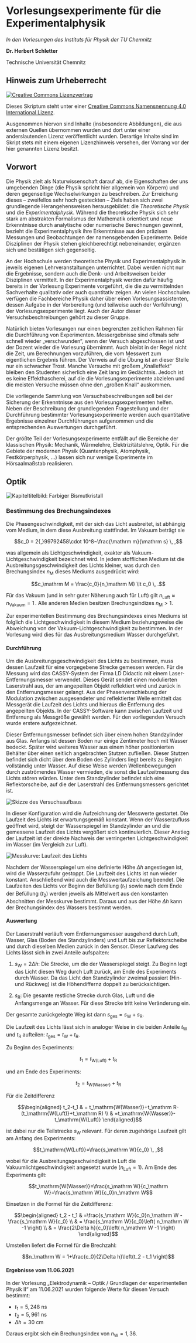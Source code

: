 <!--
author:   Herbert Schletter

email:    herbert.schletter@physik.tu-chemnitz.de

version:  0.0.1

language: de

narrator: Deutsch Male

comment:  Ergänzendes Lehrmaterial zu den Vorlesungsversuchen Experimentalphysik
          an der TU Chemnitz

link:     https://cdn.jsdelivr.net/chartist.js/latest/chartist.min.css

script:   https://cdn.jsdelivr.net/chartist.js/latest/chartist.min.js

-->

# Vorlesungsexperimente für die Experimentalphysik

*In den Vorlesungen des Instituts für Physik der TU Chemnitz*

**Dr. Herbert Schletter**

Technische Universität Chemnitz

## Hinweis zum Urheberrecht
[![Creative Commons Lizenzvertrag](https://i.creativecommons.org/l/by/4.0/88x31.png)](http://creativecommons.org/licenses/by/4.0/)

Dieses Skriptum steht unter einer  [Creative Commons Namensnennung 4.0 International Lizenz](http://creativecommons.org/licenses/by/4.0/).

Ausgenommen hiervon sind Inhalte (insbesondere Abbildungen), die aus externen
Quellen übernommen wurden und dort unter einer anderslautenden Lizenz
veröffentlicht wurden. Derartige Inhalte sind im Skript stets mit einem eigenen
Lizenzhinweis versehen, der Vorrang vor der hier genannten Lizenz besitzt.

## Vorwort
Die Physik zielt als Naturwissenschaft darauf ab, die Eigenschaften der uns
umgebenden Dinge (die Physik spricht hier allgemein von Körpern) und deren
gegenseitige Wechselwirkungen zu beschreiben. Zur Erreichung dieses – zweifellos
sehr hoch gesteckten – Ziels haben sich zwei grundlegende Herangehensweisen
herausgebildet: die *Theoretische Physik* und die *Experimentalphysik*. Während
die theoretische Physik sich sehr stark am abstrakten Formalismus der Mathematik
orientiert und neue Erkenntnisse durch analytische oder numerische Berechnungen
gewinnt, bezieht die Experimentalphysik ihre Erkenntnisse aus den präzisen
Messungen und Beobachtungen der namensgebenden Experimente. Beide Disziplinen
der Physik stehen gleichberechtigt nebeneinander, ergänzen sich und bestätigen
sich gegenseitig.

An der Hochschule werden theoretische Physik und Experimentalphysik in jeweils
eigenen Lehrveranstaltungen unterrichtet. Dabei werden nicht nur die Ergebnisse,
sondern auch die Denk- und Arbeitsweisen beider Disziplinen vermittelt. In der
Experimentalphysik werden dafür häufig bereits in der Vorlesung Experimente
vorgeführt, die die zu vermittelnden Sachverhalte qualitativ oder auch
quantitativ zeigen. An vielen Hochschulen verfügen die Fachbereiche Physik daher
über einen Vorlesungsassistenten, dessen Aufgabe in der Vorbereitung (und
teilweise auch der Vorführung) der Vorlesungsexperimente liegt. Auch der
Autor dieser Versuchsbeschreibungen gehört zu dieser Gruppe.

Natürlich bieten Vorlesungen nur einen begrenzten zeitlichen Rahmen für die
Durchführung von Experimenten. Messergebnisse sind oftmals sehr schnell wieder
„verschwunden“, wenn der Versuch abgeschlossen ist und der Dozent wieder die
Vorlesung übernimmt. Auch bleibt in der Regel nicht die Zeit, um Berechnungen
vorzuführen, die vom Messwert zum eigentlichen Ergebnis führen. Der Verweis auf
die Übung ist an dieser Stelle nur ein schwacher Trost. Manche Versuche mit
großem „Knalleffekt“ bleiben den Studenten sicherlich eine Zeit lang im
Gedächtnis. Jedoch ist es keine Effekthascherei, auf die die
Vorlesungsexperimente abzielen und die meisten Versuche müssen ohne den
„großen Knall“ auskommen.

Die vorliegende Sammlung von Versuchsbeschreibungen soll bei der Sicherung der
Erkenntnisse aus den Vorlesungsexperimenten helfen. Neben der Beschreibung der
grundlegenden Fragestellung und der Durchführung bestimmter
Vorlesungsexperimente werden auch quantitative Ergebnisse einzelner
Durchführungen aufgenommen und die entsprechenden Auswertungen durchgeführt.

Der größte Teil der Vorlesungsexperimente entfällt auf die Bereiche der
klassischen Physik: Mechanik, Wärmelehre, Elektrizitätslehre, Optik. Für die
Gebiete der modernen Physik (Quantenphysik, Atomphysik, Festkörperphysik, …)
lassen sich nur wenige Experimente im Hörsaalmaßstab realisieren.

## Optik

![Kapiteltitelbild: Farbiger Bismutkristall](https://upload.wikimedia.org/wikipedia/commons/thumb/d/d0/Bi-crystal-white-background.jpg/584px-Bi-crystal-white-background.jpg "[Quelle: [Bi-crystal.jpg](https://commons.wikimedia.org/wiki/File:Bi-crystal.jpg): [Alchemist-hp](https://commons.wikimedia.org/wiki/User:Alchemist-hp) ([www.pse-mendelejew.de](http://www.pse-mendelejew.de)) + [Richard Bartz](https://commons.wikimedia.org/wiki/User:Richard_Bartz); derivative work: [Matthias M.](https://commons.wikimedia.org/wiki/User:Matthias_M.), [Bi-crystal-white-background](https://commons.wikimedia.org/wiki/File:Bi-crystal-white-background.jpg), [CC BY-SA 3.0](https://creativecommons.org/licenses/by-sa/3.0/legalcode) via Wikimedia Commons]")

### Bestimmung des Brechungsindexes
Die Phasengeschwindigkeit, mit der sich das Licht ausbreitet, ist abhängig vom
Medium, in dem diese Ausbreitung stattfindet. Im Vakuum beträgt sie

$$c_0 = 2{,}99792458\cdot 10^8~\frac{\mathrm m}{\mathrm s} \, ,$$

was allgemein als Lichtgeschwindigkeit, exakter als Vakuum-Lichtgeschwindigkeit
bezeichnet wird. In jedem stofflichen Medium ist die
Ausbreitungsgeschwindigkeit des Lichts kleiner, was durch den Brechungsindex
$n_\mathrm M$ dieses Mediums ausgedrückt wird:

$$c_\mathrm M = \frac{c_0}{n_\mathrm M} \lt c_0 \, .$$

Für das Vakuum (und in sehr guter Näherung auch für Luft) gilt
$n_\mathrm{Luft} \approx n_\mathrm{Vakuum} = 1 \, .$ Alle anderen Medien
besitzen Brechungsindizes $n_\mathrm M \gt 1$.

Zur experimentellen Bestimmung des Brechungsindexes eines Mediums ist folglich
die Lichtgeschwindigkeit in diesem Medium beziehungsweise die Abweichung von der
Vakuum-Lichtgeschwindigkeit zu bestimmen. In der Vorlesung wird dies für das
Ausbreitungsmedium Wasser durchgeführt.

#### Durchführung
Um die Ausbreitungsgeschwindigkeit des Lichts zu bestimmen, muss dessen Laufzeit
für eine vorgegebene Strecke gemessen werden. Für die Messung wird das
CASSY-System der Firma LD Didactic mit einem Laser-Entfernungsmesser verwendet.
Dieses Gerät sendet einen modulierten Laserstrahl aus, der am angepeilten Objekt
reflektiert wird und zurück in den Entfernungsmesser gelangt. Aus der
Phasenverschiebung der Modulation zwischen ausgesendeter und reflektierter
Welle ermittelt das Messgerät die Laufzeit des Lichts und hieraus die Entfernung
des angepeilten Objekts. In der CASSY-Software kann zwischen Laufzeit und
Entfernung als Messgröße gewählt werden. Für den vorliegenden Versuch wurde
erstere aufgezeichnet.

Dieser Entfernungsmesser befindet sich über einem hohen Standzylinder aus Glas.
Anfangs ist dessen Boden nur einige Zentimeter hoch mit Wasser bedeckt. Später
wird weiteres Wasser aus einem höher positionierten Behälter über einen seitlich
angebrachten Stutzen zufließen.
Dieser Stutzen befindet sich dicht über dem Boden des Zylinders liegt bereits zu
Beginn vollständig unter Wasser. Auf diese Weise werden Wellenbewegungen durch
zuströmendes Wasser vermieden, die sonst die Laufzeitmessung des Lichts stören
würden. Unter dem Standzylinder befindet sich eine Reflektorscheibe, auf die
der Laserstrahl des Entfernungsmessers gerichtet ist.

![Skizze des Versuchsaufbaus](grafik/BrechzahlWasser_Skizze.svg)<!-- style="width:8cm;" -->

In dieser Konfiguration wird die Aufzeichnung der Messwerte gestartet. Die
Laufzeit des Lichts ist erwartungsgemäß konstant. Wenn der Wasserzufluss
geöffnet wird, steigt der Wasserspiegel im Standzylinder an und die gemessene
Laufzeit des Lichts vergößert sich kontinuierlich. Dieser Anstieg der Laufzeit
ist der direkte Nachweis der verringerten Lichtgeschwindigkeit im Wasser (im
Vergleich zur Luft).

![Messkurve: Laufzeit des Lichts](grafik/BrechzahlWasser_Kurve.png "Messkurve: Laufzeit des Lichts (hier als Messgröße $\Delta t_\mathrm{A1}$ bezeichnet) im zeitlichen Verlauf der Befüllung des Standzylinders. Die vereinzelten starken Schwankungen des Messwerts entstanden durch Streueffekte an Luftblasen oder Wellen.")

Nachdem der Wasserspiegel um eine definierte Höhe $\Delta h$ angestiegen ist,
wird die Wasserzufuhr gestoppt. Die Laufzeit des Lichts ist nun wieder konstant.
Anschließend wird auch die Messwertaufzeichung beendet. Die Laufzeiten des
Lichts vor Beginn der Befüllung ($t_1$) sowie nach dem Ende der Befüllung
($t_2$) werden jeweils als Mittelwert aus den konstanten Abschnitten der
Messkurve bestimmt. Daraus und aus der Höhe $\Delta h$ kann der Brechungsindex
des Wassers bestimmt werden.

#### Auswertung
Der Laserstrahl verläuft vom Entfernungsmesser ausgehend durch Luft, Wasser,
Glas (Boden des Standzylinders) und Luft bis zur Reflektorscheibe und durch
dieselben Medien zurück in den Sensor. Dieser Laufweg des Lichts lässt sich in
zwei Anteile aufspalten:

1.  $s_\mathrm W=2\Delta h$: Die Strecke, um die der Wasserspiegel steigt. Zu
    Beginn legt das Licht diesen Weg durch Luft zurück, am Ende des Experiments
    durch Wasser. Da das Licht den Standzylinder zweimal passiert (Hin- und
    Rückweg) ist die Höhendiffernz doppelt zu berücksichtigen.

2.  $s_\mathrm R$: Die gesamte restliche Strecke durch Glas, Luft und die
    Anfangsmenge an Wasser. Für diese Strecke tritt keine Veränderung ein.

Der gesamte zurückgelegte Weg ist dann $s_\mathrm{ges}=s_\mathrm W + s_\mathrm R$.

Die Laufzeit des Lichts lässt sich in analoger Weise in die beiden Anteile
$t_\mathrm W$ und $t_\mathrm R$ aufteilen:
$t_\mathrm{ges}=t_\mathrm W +t_\mathrm R$.

Zu Beginn des Experiments:

$$t_1= t_\mathrm{W(Luft)}+t_\mathrm R$$

und am Ende des Experiments:

$$t_2= t_\mathrm{W(Wasser)}+t_\mathrm R$$

Für die Zeitdifferenz

$$\begin{aligned}
t_2-t_1 & = t_\mathrm{W(Wasser)}+t_\mathrm R-(t_\mathrm{W(Luft)}+t_\mathrm R) \\
& =t_\mathrm{W(Wasser)}- t_\mathrm{W(Luft)}
\end{aligned}$$

ist dabei nur die Teilstrecke $s_\mathrm W$ relevant. Für deren zugehörige
Laufzeit gilt am Anfang des Experiments:

$$t_\mathrm{W(Luft)}=\frac{s_\mathrm W}{c_0} \, ,$$

wobei für die Ausbreitungsgeschwindigkeit in Luft die Vakuumlichtgeschwindigkeit
angesetzt wurde ($n_\mathrm{Luft} =1$). Am Ende des Experiments gilt:

$$t_\mathrm{W(Wasser)}=\frac{s_\mathrm W}{c_\mathrm W}=\frac{s_\mathrm W}{c_0}n_\mathrm W$$

Einsetzen in die Formel für die Zeitdifferenz:

$$\begin{aligned}
t_2 - t_1 & =\frac{s_\mathrm W}{c_0}n_\mathrm W - \frac{s_\mathrm W}{c_0} \\
& = \frac{s_\mathrm W}{c_0}\left( n_\mathrm W -1 \right) \\
& = \frac{2\Delta h}{c_0}\left( n_\mathrm W -1 \right)
\end{aligned}$$

Umstellen liefert die Formel für die Brechzahl:

$$n_\mathrm W = 1+\frac{c_0}{2\Delta h}\left(t_2 - t_1 \right)$$

#### Ergebnisse vom 11.06.2021
In der Vorlesung „Elektrodynamik – Optik / Grundlagen der experimentellen Physik
II“ am 11.06.2021 wurden folgende Werte für diesen Versuch bestimmt:

* $t_1 = 5{,}248~\mathrm{ns}$
* $t_2 = 5{,}961~\mathrm{ns}$
* $\Delta h = 30~\mathrm{cm}$

Daraus ergibt sich ein Brechungsindex von $n_\mathrm W = 1{,}36$.
